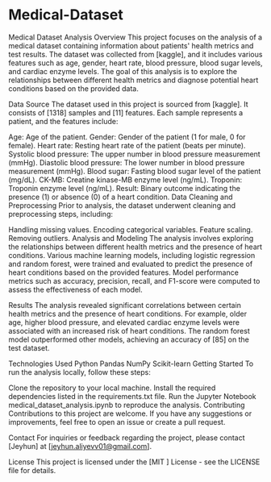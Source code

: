 # Medical-Dataset
Medical Dataset Analysis
Overview
This project focuses on the analysis of a medical dataset containing information about patients' health metrics and test results. The dataset was collected from [kaggle], and it includes various features such as age, gender, heart rate, blood pressure, blood sugar levels, and cardiac enzyme levels. The goal of this analysis is to explore the relationships between different health metrics and diagnose potential heart conditions based on the provided data.

Data Source
The dataset used in this project is sourced from [kaggle]. It consists of [1318] samples and [11] features. Each sample represents a patient, and the features include:

Age: Age of the patient.
Gender: Gender of the patient (1 for male, 0 for female).
Heart rate: Resting heart rate of the patient (beats per minute).
Systolic blood pressure: The upper number in blood pressure measurement (mmHg).
Diastolic blood pressure: The lower number in blood pressure measurement (mmHg).
Blood sugar: Fasting blood sugar level of the patient (mg/dL).
CK-MB: Creatine kinase-MB enzyme level (ng/mL).
Troponin: Troponin enzyme level (ng/mL).
Result: Binary outcome indicating the presence (1) or absence (0) of a heart condition.
Data Cleaning and Preprocessing
Prior to analysis, the dataset underwent cleaning and preprocessing steps, including:

Handling missing values.
Encoding categorical variables.
Feature scaling.
Removing outliers.
Analysis and Modeling
The analysis involves exploring the relationships between different health metrics and the presence of heart conditions. Various machine learning models, including logistic regression and random forest, were trained and evaluated to predict the presence of heart conditions based on the provided features. Model performance metrics such as accuracy, precision, recall, and F1-score were computed to assess the effectiveness of each model.

Results
The analysis revealed significant correlations between certain health metrics and the presence of heart conditions. For example, older age, higher blood pressure, and elevated cardiac enzyme levels were associated with an increased risk of heart conditions. The random forest model outperformed other models, achieving an accuracy of [85] on the test dataset.

Technologies Used
Python
Pandas
NumPy
Scikit-learn
Getting Started
To run the analysis locally, follow these steps:

Clone the repository to your local machine.
Install the required dependencies listed in the requirements.txt file.
Run the Jupyter Notebook medical_dataset_analysis.ipynb to reproduce the analysis.
Contributing
Contributions to this project are welcome. If you have any suggestions or improvements, feel free to open an issue or create a pull request.

Contact
For inquiries or feedback regarding the project, please contact [Jeyhun] at [jeyhun.aliyevv01@gmail.com].

License
This project is licensed under the [MIT ] License - see the LICENSE file for details.

